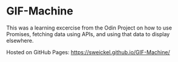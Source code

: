 ﻿# GIF-Machine
 
 This was a  learning excercise from the Odin Project on how to use Promises, fetching data using APIs, and using that data to display elsewhere.
 
 Hosted on GitHub Pages:  https://sweickel.github.io/GIF-Machine/
